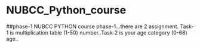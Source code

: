 # NUBCC_Python_course

##phase-1
NUBCC PYTHON course phase-1...there are 2 assignment. Task-1 is multiplication table (1-50) number..Task-2 is your age category (0-68) age..


